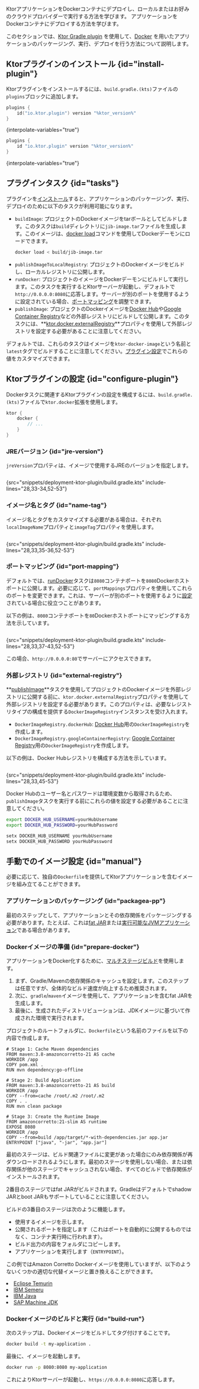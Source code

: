 [//]: # (title: Docker)

<show-structure for="chapter" depth="2"/>

<tldr>
<var name="example_name" value="deployment-ktor-plugin"/>
<include from="lib.topic" element-id="download_example"/>
</tldr>

<web-summary>
KtorアプリケーションをDockerコンテナにデプロイし、ローカルまたはお好みのクラウドプロバイダーで実行する方法を学びます。
</web-summary>

<link-summary>
アプリケーションをDockerコンテナにデプロイする方法を学びます。
</link-summary>

このセクションでは、[Ktor Gradle plugin](https://github.com/ktorio/ktor-build-plugins) を使用して、[Docker](https://www.docker.com) を用いたアプリケーションのパッケージング、実行、デプロイを行う方法について説明します。

## Ktorプラグインのインストール {id="install-plugin"}

Ktorプラグインをインストールするには、`build.gradle.(kts)`ファイルの`plugins`ブロックに追加します。

<tabs group="languages">
<tab title="Gradle (Kotlin)" group-key="kotlin">

```kotlin
plugins {
    id("io.ktor.plugin") version "%ktor_version%"
}
```

{interpolate-variables="true"}

</tab>
<tab title="Gradle (Groovy)" group-key="groovy">

```groovy
plugins {
    id "io.ktor.plugin" version "%ktor_version%"
}
```

{interpolate-variables="true"}

</tab>
</tabs>

## プラグインタスク {id="tasks"}

プラグインを[インストール](#install-plugin)すると、アプリケーションのパッケージング、実行、デプロイのために以下のタスクが利用可能になります。

- `buildImage`: プロジェクトのDockerイメージをtarボールとしてビルドします。このタスクは`build`ディレクトリに`jib-image.tar`ファイルを生成します。このイメージは、[docker load](https://docs.docker.com/engine/reference/commandline/load/)コマンドを使用してDockerデーモンにロードできます。
   ```Bash
   docker load < build/jib-image.tar
   ```
- `publishImageToLocalRegistry`: プロジェクトのDockerイメージをビルドし、ローカルレジストリに公開します。
- `runDocker`: プロジェクトのイメージをDockerデーモンにビルドして実行します。このタスクを実行するとKtorサーバーが起動し、デフォルトで`http://0.0.0.0:8080`に応答します。サーバーが別のポートを使用するように設定されている場合、[ポートマッピング](#port-mapping)を調整できます。
- `publishImage`: プロジェクトのDockerイメージを[Docker Hub](https://hub.docker.com/)や[Google Container Registry](https://cloud.google.com/container-registry)などの外部レジストリにビルドして公開します。このタスクには、**[ktor.docker.externalRegistry](#external-registry)**プロパティを使用して外部レジストリを設定する必要があることに注意してください。

デフォルトでは、これらのタスクはイメージを`ktor-docker-image`という名前と`latest`タグでビルドすることに注意してください。[プラグイン設定](#name-tag)でこれらの値をカスタマイズできます。

## Ktorプラグインの設定 {id="configure-plugin"}

Dockerタスクに関連するKtorプラグインの設定を構成するには、`build.gradle.(kts)`ファイルで`ktor.docker`拡張を使用します。

```kotlin
ktor {
    docker {
        // ...
    }
}
```

### JREバージョン {id="jre-version"}

`jreVersion`プロパティは、イメージで使用するJREのバージョンを指定します。

```kotlin
```

{src="snippets/deployment-ktor-plugin/build.gradle.kts" include-lines="28,33-34,52-53"}

### イメージ名とタグ {id="name-tag"}

イメージ名とタグをカスタマイズする必要がある場合は、それぞれ`localImageName`プロパティと`imageTag`プロパティを使用します。

```kotlin
```

{src="snippets/deployment-ktor-plugin/build.gradle.kts" include-lines="28,33,35-36,52-53"}

### ポートマッピング {id="port-mapping"}

デフォルトでは、[runDocker](#tasks)タスクは`8080`コンテナポートを`8080`Dockerホストポートに公開します。必要に応じて、`portMappings`プロパティを使用してこれらのポートを変更できます。これは、サーバーが別のポートを使用するように[設定](server-configuration-file.topic#predefined-properties)されている場合に役立つことがあります。

以下の例は、`8080`コンテナポートを`80`Dockerホストポートにマッピングする方法を示しています。

```kotlin
```

{src="snippets/deployment-ktor-plugin/build.gradle.kts" include-lines="28,33,37-43,52-53"}

この場合、`http://0.0.0.0:80`でサーバーにアクセスできます。

### 外部レジストリ {id="external-registry"}

**[publishImage](#tasks)**タスクを使用してプロジェクトのDockerイメージを外部レジストリに公開する前に、`ktor.docker.externalRegistry`プロパティを使用して外部レジストリを設定する必要があります。このプロパティは、必要なレジストリタイプの構成を提供する`DockerImageRegistry`インスタンスを受け入れます。

- `DockerImageRegistry.dockerHub`: [Docker Hub](https://hub.docker.com/)用の`DockerImageRegistry`を作成します。
- `DockerImageRegistry.googleContainerRegistry`: [Google Container Registry](https://cloud.google.com/container-registry)用の`DockerImageRegistry`を作成します。

以下の例は、Docker Hubレジストリを構成する方法を示しています。

```kotlin
```

{src="snippets/deployment-ktor-plugin/build.gradle.kts" include-lines="28,33,45-53"}

Docker Hubのユーザー名とパスワードは環境変数から取得されるため、`publishImage`タスクを実行する前にこれらの値を設定する必要があることに注意してください。

<tabs group="os">
<tab title="Linux/macOS" group-key="unix">

```Bash
export DOCKER_HUB_USERNAME=yourHubUsername
export DOCKER_HUB_PASSWORD=yourHubPassword
```

</tab>
<tab title="Windows" group-key="windows">

```Bash
setx DOCKER_HUB_USERNAME yourHubUsername
setx DOCKER_HUB_PASSWORD yourHubPassword
```

</tab>
</tabs>

## 手動でのイメージ設定 {id="manual"}

必要に応じて、独自の`Dockerfile`を提供してKtorアプリケーションを含むイメージを組み立てることができます。

### アプリケーションのパッケージング {id="packagea-pp"}

最初のステップとして、アプリケーションとその依存関係をパッケージングする必要があります。たとえば、これは[fat JAR](server-fatjar.md)または[実行可能なJVMアプリケーション](server-packaging.md)である場合があります。

### Dockerイメージの準備 {id="prepare-docker"}

アプリケーションをDocker化するために、[マルチステージビルド](https://docs.docker.com/develop/develop-images/multistage-build/)を使用します。

1. まず、Gradle/Mavenの依存関係のキャッシュを設定します。このステップは任意ですが、全体的なビルド速度が向上するため推奨されます。
2. 次に、`gradle`/`maven`イメージを使用して、アプリケーションを含むfat JARを生成します。
3. 最後に、生成されたディストリビューションは、JDKイメージに基づいて作成された環境で実行されます。

プロジェクトのルートフォルダに、`Dockerfile`という名前のファイルを以下の内容で作成します。

<tabs group="languages">
<tab title="Gradle" group-key="kotlin">

<code-block lang="Docker" src="snippets/tutorial-server-docker-compose/Dockerfile"/>

</tab>
<tab title="Maven" group-key="maven">

```Docker
# Stage 1: Cache Maven dependencies
FROM maven:3.8-amazoncorretto-21 AS cache
WORKDIR /app
COPY pom.xml .
RUN mvn dependency:go-offline

# Stage 2: Build Application
FROM maven:3.8-amazoncorretto-21 AS build
WORKDIR /app
COPY --from=cache /root/.m2 /root/.m2
COPY . .
RUN mvn clean package

# Stage 3: Create the Runtime Image
FROM amazoncorretto:21-slim AS runtime
EXPOSE 8080
WORKDIR /app
COPY --from=build /app/target/*-with-dependencies.jar app.jar
ENTRYPOINT ["java", "-jar", "app.jar"]
```

</tab>
</tabs>

最初のステージは、ビルド関連ファイルに変更があった場合にのみ依存関係が再ダウンロードされるようにします。最初のステージを使用しない場合、または依存関係が他のステージでキャッシュされない場合、すべてのビルドで依存関係がインストールされます。

2番目のステージではfat JARがビルドされます。Gradleはデフォルトでshadow JARとboot JARもサポートしていることに注意してください。

ビルドの3番目のステージは次のように機能します。

* 使用するイメージを示します。
* 公開されるポートを指定します（これはポートを自動的に公開するものではなく、コンテナ実行時に行われます）。
* ビルド出力の内容をフォルダにコピーします。
* アプリケーションを実行します（`ENTRYPOINT`）。

<tip id="jdk_image_replacement_tip">
  <p>
   この例ではAmazon Corretto Dockerイメージを使用していますが、以下のようないくつかの適切な代替イメージと置き換えることができます。
  </p>
  <list>
    <li><a href="https://hub.docker.com/_/eclipse-temurin">Eclipse Temurin</a></li>
    <li><a href="https://hub.docker.com/_/ibm-semeru-runtimes">IBM Semeru</a></li>
    <li><a href="https://hub.docker.com/_/ibmjava">IBM Java</a></li>
    <li><a href="https://hub.docker.com/_/sapmachine">SAP Machine JDK</a></li>
  </list>
</tip>

### Dockerイメージのビルドと実行 {id="build-run"}

次のステップは、Dockerイメージをビルドしてタグ付けすることです。

```bash
docker build -t my-application .
```

最後に、イメージを起動します。

```bash
docker run -p 8080:8080 my-application
```

これによりKtorサーバーが起動し、`https://0.0.0.0:8080`に応答します。